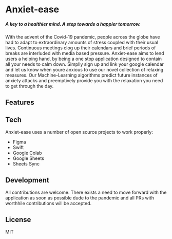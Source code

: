 # Anxiet-ease
##### A key to a healthier mind. A step towards a happier tomorrow.

With the advent of the Covid-19 pandemic, people across the globe have had to adapt to extraordinary amounts of stress coupled with their usual lives. Continuous meetings clog up their calendars and brief periods of breaks are interluded with media based pressure. Anxiet-ease aims to lend users a helping hand, by being a one stop application designed to contain all your needs to calm down. Simplly sign up and link your google calendar and let us know when youre anxious to use our novel collection of relaxing measures. Our Machine-Learning algorithms predict future instances of anxiety attacks and preemptively provide you with the relaxation you need to get through the day.



## Features



## Tech

Anxiet-ease uses a number of open source projects to work properly:

- Figma
- Swift
- Google Colab
- Google Sheets
- Sheets Sync


## Development

All contributions are welcome. There exists a need to move forward with the application as soon as possible dude to the pandemic and all PRs with worthhile contributions will be accepted.


## License

MIT
